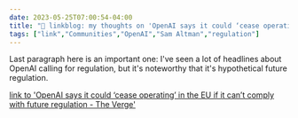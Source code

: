 ---date: 2023-05-25T07:00:54-04:00title: "🔗 linkblog: my thoughts on 'OpenAI says it could ‘cease operating’ in the EU if it can’t comply with future regulation - The Verge'"tags: ["link","Communities","OpenAI","Sam Altman","regulation"]---Last paragraph here is an important one: I've seen a lot of headlines about OpenAI calling for regulation, but it's noteworthy that it's hypothetical future regulation.   [link to 'OpenAI says it could ‘cease operating’ in the EU if it can’t comply with future regulation - The Verge'](https://www.theverge.com/2023/5/25/23737116/openai-ai-regulation-eu-ai-act-cease-operating)